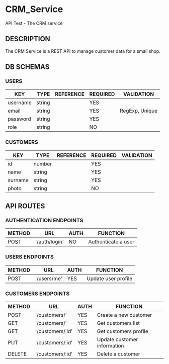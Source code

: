 # CRM_Service

API Test - The CRM service

## DESCRIPTION

The CRM Service is a REST API to manage customer data for a small shop.

## DB SCHEMAS

### USERS

| KEY      | TYPE   | REFERENCE | REQUIRED | VALIDATION     |
| -------- | ------ | --------- | -------- | -------------- |
| username | string |           | YES      |                |
| email    | string |           | YES      | RegExp, Unique |
| password | string |           | YES      |                |
| role     | string |           | NO       |                |

### CUSTOMERS

| KEY     | TYPE   | REFERENCE | REQUIRED | VALIDATION |
| ------- | ------ | --------- | -------- | ---------- |
| id      | number |           | YES      |            |
| name    | string |           | YES      |            |
| surname | string |           | YES      |            |
| photo   | string |           | NO       |            |

## API ROUTES

### AUTHENTICATION ENDPOINTS

| METHOD | URL           | AUTH | FUNCTION            |
| ------ | ------------- | ---- | ------------------- |
| POST   | '/auth/login' | NO   | Authenticate a user |

### USERS ENDPOINTS

| METHOD | URL         | AUTH | FUNCTION            |
| ------ | ----------- | ---- | ------------------- |
| POST   | '/users/me' | YES  | Update user profile |

### CUSTOMERS ENDPOINTS

| METHOD | URL              | AUTH | FUNCTION                    |
| ------ | ---------------- | ---- | --------------------------- |
| POST   | '/customers/'    | YES  | Create a new customer       |
| GET    | '/customers/'    | YES  | Get customers list          |
| GET    | '/customers/:id' | YES  | Get customers profile       |
| PUT    | '/customers/:id' | YES  | Update customer information |
| DELETE | '/customers/:id' | YES  | Delete a customer           |
